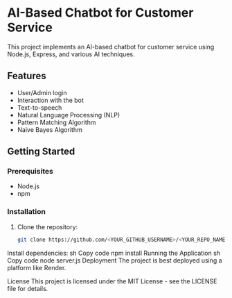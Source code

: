 # AI-Based Chatbot for Customer Service

This project implements an AI-based chatbot for customer service using Node.js, Express, and various AI techniques.

## Features

- User/Admin login
- Interaction with the bot
- Text-to-speech
- Natural Language Processing (NLP)
- Pattern Matching Algorithm
- Naive Bayes Algorithm

## Getting Started

### Prerequisites

- Node.js
- npm

### Installation

1. Clone the repository:
   ```sh
   git clone https://github.com/<YOUR_GITHUB_USERNAME>/<YOUR_REPO_NAME>.git
Install dependencies:
sh
Copy code
npm install
Running the Application
sh
Copy code
node server.js
Deployment
The project is best deployed using a platform like Render.

License
This project is licensed under the MIT License - see the LICENSE file for details.